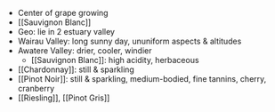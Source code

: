 + Center of grape growing
+ [[Sauvignon Blanc]]
+ Geo: lie in 2 estuary valley
+ Wairau Valley: long sunny day, ununiform aspects & altitudes
+ Awatere Valley: drier, cooler, windier
	+ [[Sauvignon Blanc]]: high acidity, herbaceous
+ [[Chardonnay]]: still & sparkling
+ [[Pinot Noir]]: still & sparkling, medium-bodied, fine tannins, cherry, cranberry
+ [[Riesling]], [[Pinot Gris]]